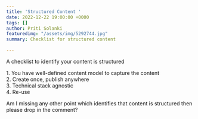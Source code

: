 ```yaml
---
title: 'Structured Content '
date: 2022-12-22 19:00:00 +0000
tags: []
author: Priti Solanki
featuredimg: "/assets/img/5292744.jpg"
summary: Checklist for structured content

---
```

A checklist to identify your content is structured  
  
1\. You have well-defined content model to capture the content  
 2. Create once, publish anywhere  
3\. Technical stack agnostic  
4\. Re-use  
  
Am I missing any other point which identifies that content is structured then please drop in the comment?